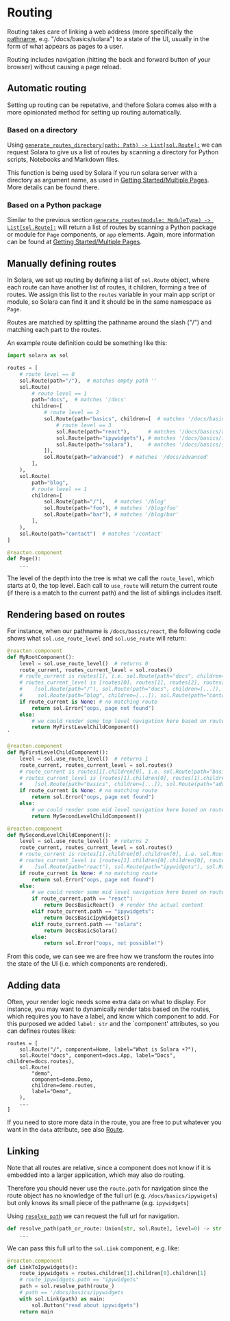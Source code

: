 # Routing

Routing takes care of linking a web address (more specifically the [pathname](https://developer.mozilla.org/en-US/docs/Web/API/Location), e.g. "/docs/basics/solara") to a state of the UI,
usually in the form of what appears as pages to a user.


Routing includes navigation (hitting the back and forward button of your browser) without causing a page reload.


## Automatic routing

Setting up routing can be repetative, and thefore Solara comes also with a more opinionated method for setting up routing automatically.

### Based on a directory

Using [`generate_routes_directory(path: Path) -> List[sol.Route]:`](/api/generates_routes_directory) we can request Solara to give us a list of
routes by scanning a directory for Python scripts, Notebooks and Markdown files.

This function is being used by Solara if you run solara server with a directory as argument name, as used in [Getting Started/Multiple Pages](../getting-started/multiple-pages). More details can be found there.


### Based on a Python package

Similar to the previous section [`generate_routes(module: ModuleType) -> List[sol.Route]:`](/api/generates_routes) will return a list of routes by scanning a Python package or module for `Page` components, or `app` elements. Again, more information can be found at [Getting Started/Multiple Pages](../getting-started/multiple-pages).

## Manually defining routes

In Solara, we set up routing by defining a list of `sol.Route` object, where each route can have another list of routes, it children, forming
a tree of routes. We assign this list to the `routes` variable in your main app script or module, so Solara can find it and it should be in the same namespace as `Page`.

Routes are matched by splitting the pathname around the slash ("/") and matching each part to the routes.

An example route definition could be something like this:

```python
import solara as sol

routes = [
    # route level == 0
    sol.Route(path="/"),  # matches empty path ''
    sol.Route(
        # route level == 1
        path="docs",  # matches '/docs'
        children=[
            # route level == 2
            sol.Route(path="basics", children=[  # matches '/docs/basics'
                # route level == 3
                sol.Route(path="react"),      # matches '/docs/basics/react'
                sol.Route(path="ipywidgets"), # matches '/docs/basics/ipywidgets'
                sol.Route(path="solara"),     # matches '/docs/basics/solara'
            ]),
            sol.Route(path="advanced")  # matches '/docs/advanced'
        ],
    ),
    sol.Route(
        path="blog",
        # route level == 1
        children=[
            sol.Route(path="/"),   # matches '/blog'
            sol.Route(path="foo"), # matches '/blog/foo'
            sol.Route(path="bar"), # matches '/blog/bar'
        ],
    ),
    sol.Route(path="contact")  # matches '/contact'
]

@reacton.component
def Page():
    ...
```

The level of the depth into the tree is what we call the `route_level`, which starts at 0, the top level.
Each call to `use_route` will return the current route (if there is a match to the current path) and the list of siblings includes itself.

## Rendering based on routes

For instance, when our pathname is `/docs/basics/react`, the following code shows what
`sol.use_route_level` and `sol.use_route` will return:

```python
@reacton.component
def MyRootComponent():
    level = sol.use_route_level()  # returns 0
    route_current, routes_current_level = sol.routes()
    # route_current is routes[1], i.e. sol.Route(path="docs", children=[...])
    # routes_current_level is [routes[0], routes[1], routes[2], routes[3]], i.e.:
    #    [sol.Route(path="/"), sol.Route(path="docs", children=[...]),
    #     sol.Route(path="blog", children=[...]), sol.Route(path="contact")]
    if route_current is None: # no matching route
        return sol.Error("oops, page not found")
    else:
        # we could render some top level navigation here based on route_current_level and route_current
        return MyFirstLevelChildComponent()
`

@reacton.component
def MyFirstLevelChildComponent():
    level = sol.use_route_level()  # returns 1
    route_current, routes_current_level = sol.routes()
    # route_current is routes[1].children[0], i.e. sol.Route(path="basics", children=[...])
    # routes_current_level is [routes[1].children[0], routes[1].children[1]], i.e.:
    #    [sol.Route(path="basics", children=[...]), sol.Route(path="advanced")]
    if route_current is None: # no matching route
        return sol.Error("oops, page not found")
    else:
        # we could render some mid level navigation here based on route_current_level and route_current
        return MySecondLevelChildComponent()

@reacton.component
def MySecondLevelChildComponent():
    level = sol.use_route_level()  # returns 2
    route_current, routes_current_level = sol.routes()
    # route_current is routes[1].children[0].children[0], i.e. sol.Route(path="react")
    # routes_current_level is [routes[1].children[0].children[0], routes[1].children[0].children[1], routes[1].children[0].children[2]], i.e.
    #    [sol.Route(path="react"), sol.Route(path="ipywidgets"), sol.Route(path="solara")]
    if route_current is None: # no matching route
        return sol.Error("oops, page not found")
    else:
        # we could render some mid level navigation here based on route_current_level and route_current
        if route_current.path == "react":
            return DocsBasicReact()  # render the actual content
        elif route_current.path == "ipywidgets":
            return DocsBasicIpyWidgets()
        elif route_current.path == "solara":
            return DocsBasicSolara()
        else:
            return sol.Error("oops, not possible!")

```

From this code, we can see we are free how we transform the routes into the state of the UI (i.e. which components are rendered).

## Adding data

Often, your render logic needs some extra data on what to display. For instance, you may want to dynamically render tabs based on the routes,
which requires you to have a label, and know which component to add.
For this purposed we added `label: str` and the `component' attributes, so you can defines routes likes:
```
routes = [
    sol.Route("/", component=Home, label="What is Solara ☀️?"),
    sol.Route("docs", component=docs.App, label="Docs", children=docs.routes),
    sol.Route(
        "demo",
        component=demo.Demo,
        children=demo.routes,
        label="Demo",
    ),
    ...
]
```

If you need to store more data in the route, you are free to put whatever you want in the `data` attribute, see also [Route](/api/route).



## Linking

Note that all routes are relative, since a component does not know if it is embedded into a larger application, which may also do routing.


Therefore you should never use the `route.path` for navigation since the route object has no knowledge of the full url
(e.g. `/docs/basics/ipywigets`) but only knows its small piece of the pathname (e.g. `ipywidgets`)

Using [`resolve_path`](/api/resolve_path) we can request the full url for navigation.

```python
def resolve_path(path_or_route: Union[str, sol.Route], level=0) -> str:
    ...
```

We can pass this full url to the `sol.Link` component, e.g. like:

```python
@reacton.component
def LinkToIpywidgets():
    route_ipywidgets = routes.children[1].children[0].children[1]
    # route_ipywidgets.path == "ipywidgets"
    path = sol.resolve_path(route_)
    # path == '/docs/basics/ipywidgets
    with sol.Link(path) as main:
        sol.Button("read about ipywidgets")
    return main
```
